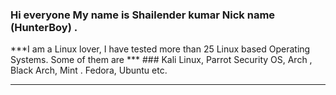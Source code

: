 ### Hi everyone My name is Shailender kumar Nick name (HunterBoy) . 

***I am a Linux lover, I have tested more than 25 Linux based Operating Systems.
Some of them are *** ### Kali Linux, Parrot Security OS, Arch , Black Arch, Mint . Fedora, Ubuntu etc.
**********************
